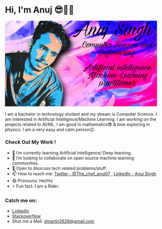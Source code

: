 # Hi, I'm Anuj 😎🎯🤖
<img src="https://raw.githubusercontent.com/shrisudha999/shrisudha999/master/preview.png">


I am a bachelor in technology student and my stream is Computer Science. I am interested in Artificial Intelligince/Machine Learnnig. I am working on the projects related to AI/ML. I am good in mathematics😎 & love exploring in physics. I am a very easy and calm person😉.  

### Check Out My Work !

- 🌱 I’m currently learning Artificial Intelligence/ Deep learning.
- 👯 I’m looking to collaborate on open source machine learning communities. 
- 💬 Open to disscuss tech related problems/stuff.
- 📫 How to reach me: [Twitter - @The_chef_anuj07](https://twitter.com/The_chef_anuj07) , [LinkedIn - Anuj Singh](https://www.linkedin.com/in/anuj-singh-8b87ab148/)
- 😄 Pronouns: He/His
- ⚡ Fun fact: I am a Rider.


### Catch me on:
- [LinkedIn](https://www.linkedin.com/in/anuj-singh-8b87ab148/)   
- [Stackoverflow](https://stackoverflow.com/users/12033940/the-chef-anuj)
- Shot me a Mail: dmartin2629@gmail.com

<!--
**shrisudha999/shrisudha999** is a ✨ _special_ ✨ repository because its `README.md` (this file) appears on your GitHub profile.

